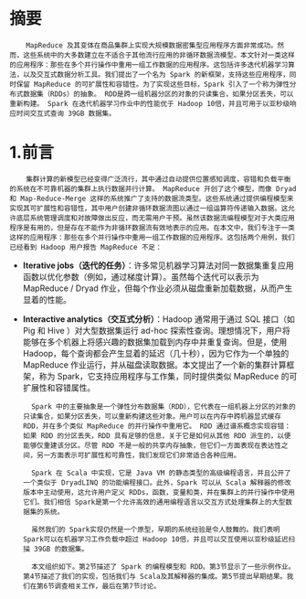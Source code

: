 # 摘要

```
    MapReduce 及其变体在商品集群上实现大规模数据密集型应用程序方面非常成功。然而，这些系统中的大多数建立在不适合于其他流行应用的非循环数据流模型。本文针对一类这样的应用程序：那些在多个并行操作中重用一组工作数据的应用程序。这包括许多迭代机器学习算法，以及交互式数据分析工具。我们提出了一个名为 Spark 的新框架，支持这些应用程序，同时保留 MapReduce 的可扩展性和容错性。为了实现这些目标，Spark 引入了一个称为弹性分布式数据集（RDDs）的抽象。 RDD是跨一组机器分区的对象的只读集合，如果分区丢失，可以重新构建。 Spark 在迭代机器学习作业中的性能优于 Hadoop 10倍，并且可用于以亚秒级响应时间交互式查询 39GB 数据集。
```

# 1.前言

```
    集群计算的新模型已经变得广泛流行，其中通过自动提供位置感知调度，容错和负载平衡的系统在不可靠机器的集群上执行数据并行计算。 MapReduce 开创了这个模型，而像 Dryad 和 Map-Reduce-Merge 这样的系统推广了支持的数据流类型。这些系统通过提供编程模型来实现其可扩展性和容错性，其中用户创建非循环数据流图以通过一组运算符传递输入数据。这允许底层系统管理调度和对故障做出反应，而无需用户干预。虽然该数据流编程模型对于大类应用程序是有用的，但是存在不能作为非循环数据流有效地表示的应用。在本文中，我们专注于一类这样的应用程序：那些在多个并行操作中重用一组工作数据的应用程序。这包括两个用例，我们已经看到 Hadoop 用户报告 MapReduce 不足：
```

* **Iterative jobs（迭代的任务）**：许多常见机器学习算法对同一数据集重复应用函数以优化参数（例如，通过梯度计算）。虽然每个迭代可以表示为 MapReduce / Dryad 作业，但每个作业必须从磁盘重新加载数据，从而产生显着的性能。
* **Interactive analytics（交互式分析）**：Hadoop 通常用于通过 SQL 接口（如 Pig 和 Hive ）对大型数据集运行 ad-hoc 探索性查询。理想情况下，用户将能够在多个机器上将感兴趣的数据集加载到内存中并重复查询。但是，使用 Hadoop，每个查询都会产生显着的延迟（几十秒），因为它作为一个单独的 MapReduce 作业运行，并从磁盘读取数据。本文提出了一个新的集群计算框架，称为 Spark，它支持应用程序与工作集，同时提供类似 MapReduce 的可扩展性和容错属性。

  ```
    Spark 中的主要抽象是一个弹性分布数据集（RDD），它代表在一组机器上分区的对象的只读集合，如果分区丢失，可以重新构建这些对象。用户可以在内存中跨机器显式缓存 RDD，并在多个类似 MapReduce 的并行操作中重用它。 RDD 通过谱系概念实现容错：如果 RDD 的分区丢失，RDD 具有足够的信息，关于它是如何从其他 RDD 派生的，以便能够仅重建该分区。尽管 RDD 不是一般的共享内存抽象，但它们一方面表现在表达性之间，另一方面表示可扩展性和可靠性，我们发现它们非常适合各种应用。

    Spark 在 Scala 中实现，它是 Java VM 的静态类型的高级编程语言，并且公开了一个类似于 DryadLINQ 的功能编程接口。此外，Spark 可以从 Scala 解释器的修改版本中主动使用，这允许用户定义 RDDs，函数，变量和类，并在集群上的并行操作中使用它们。我们相信 Spark是第一个允许高效的通用编程语言以交互方式处理集群上的大型数据集的系统。

    虽然我们的 Spark实现仍然是一个原型，早期的系统经验是令人鼓舞的。我们表明Spark可以在机器学习工作负载中超过 Hadoop 10倍，并且可以交互使用以亚秒级延迟扫描 39GB 的数据集。

    本文组织如下。第2节描述了 Spark 的编程模型和 RDD。第3节显示了一些示例作业。第4节描述了我们的实现，包括我们与 Scala及其解释器的集成。第5节提出早期结果。我们在第6节调查相关工作，最后在第7节讨论。
  ```




